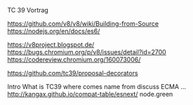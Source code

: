 TC 39 Vortrag

https://github.com/v8/v8/wiki/Building-from-Source
https://nodejs.org/en/docs/es6/

https://v8project.blogspot.de/
https://bugs.chromium.org/p/v8/issues/detail?id=2700
https://codereview.chromium.org/160073006/

https://github.com/tc39/proposal-decorators

Intro
	What is TC39
		where comes name from
		discuss ECMA …
        http://kangax.github.io/compat-table/esnext/
	node.green

